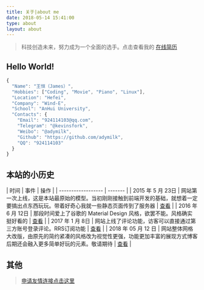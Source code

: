 ```yaml
---
title: 关于|about me
date: 2018-05-14 15:41:00
type: about
layout: about
---
```


> 科技创造未来，努力成为一个全面的选手。点击查看我的 [在线简历](https://blog.adymilk.cn)

## Hello World!
```js
{
  "Name": "王恒（James）",
  "Hobbies": ["Coding", "Movie", "Piano", "Linux"],
  "Location": "Hefei",
  "Company": "Wind-E",
  "School": "AnHui University",
  "Contacts": {
    "Email": "924114103@qq.com",
    "Telegram": "@kevinsfork",
    "Weibo": "@adymilk",
    "Github": "https://github.com/adymilk",
    "QQ": "924114103"
  }
}
```


## 本站的小历史

| 时间 | 事件 | 操作 |
| ------------------ | ------- |
| 2015 年 5 月 23日  | 网站第一次上线，这是本站最原始的模型。当初刚刚接触到前端开发的基础，就想着一定要搞出点东西玩玩。带着好奇心我就一些静态页面传到了服务器 | [查看](https://blog.adymilk.cn/) |
| 2016 年 6 月 12日  | 那段时间爱上了谷歌的 Material Design 风格，欲罢不能。风格确实挺好看的 | [查看](https://blog.adymilk.cn/) |
| 2017 年 1 月 8日  | 网站上线了评论功能，访客可以直接通过第三方账号登录评论。RRS订阅功能 | [查看](https://blog.adymilk.cn/) |
| 2018 年 05 月 12 日  | 网站整体网格大改版，由原先的简约紧凑的风格改为视觉性更强，功能更加丰富的展现方式博客后期还会融入更多简单好玩的元素。敬请期待 | [查看](http://oe3vwrk94.bkt.clouddn.com/20180517-6.jpg) |


## 其他
> [申请友情连接点击这里](https://blog.adymilk.cn/)
